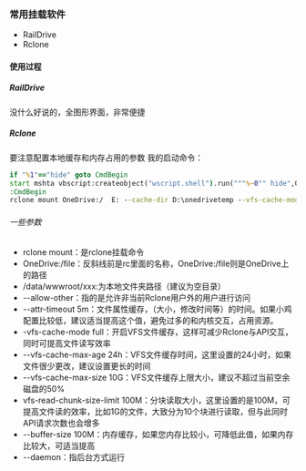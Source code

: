 ### 常用挂载软件


- RailDrive
- Rclone



#### 使用过程

##### RailDrive
没什么好说的，全图形界面，非常便捷
##### Rclone
要注意配置本地缓存和内存占用的参数
我的启动命令：



```bat
if "%1"=="hide" goto CmdBegin
start mshta vbscript:createobject("wscript.shell").run("""%~0"" hide",0)(window.close)&&exit
:CmdBegin
rclone mount OneDrive:/  E: --cache-dir D:\onedrivetemp --vfs-cache-mode writes &

```

###### 一些参数

- rclone mount：是rclone挂载命令
- OneDrive:/file：反斜线前是rc里面的名称，OneDrive:/file则是OneDrive上的路径
- /data/wwwroot/xxx:为本地文件夹路径（建议为空目录）
- --allow-other：指的是允许非当前Rclone用户外的用户进行访问
- --attr-timeout 5m：文件属性缓存，（大小，修改时间等）的时间。如果小鸡配置比较低，建议适当提高这个值，避免过多的和内核交互，占用资源。
- -vfs-cache-mode full：开启VFS文件缓存，这样可减少Rclone与API交互，同时可提高文件读写效率
- --vfs-cache-max-age 24h：VFS文件缓存时间，这里设置的24小时，如果文件很少更改，建议设置更长的时间
- --vfs-cache-max-size 10G：VFS文件缓存上限大小，建议不超过当前空余磁盘的50%
- vfs-read-chunk-size-limit 100M：分块读取大小，这里设置的是100M，可提高文件读的效率，比如1G的文件，大致分为10个块进行读取，但与此同时API请求次数也会增多
- --buffer-size 100M：内存缓存，如果您内存比较小，可降低此值，如果内存比较大，可适当提高
- --daemon：指后台方式运行
